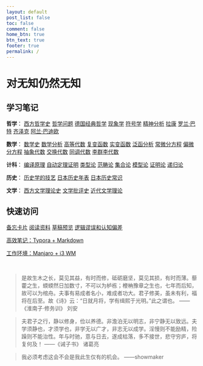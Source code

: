 ```yaml
---
layout: default
post_list: false
toc: false
comment: false
home_btn: true
btn_text: true
footer: true
permalink: /
---
```


# 对无知仍然无知

## 学习笔记

**哲学**：
[西方哲学史](/PHIL/3-西方哲学史)
[哲学问题](/PHIL/2-哲学问题)
[德国经典哲学](/PHIL/4-德国经典哲学)
[现象学](/PHIL/5-现象学)
[符号学](/PHIL/6-符号学)
[精神分析](/PHIL/7-精神分析)
[拉康](/PHIL/a-拉康)
[罗兰·巴特](/PHIL/b-罗兰-巴特)
[齐泽克](/PHIL/c-齐泽克)
[阿兰·巴迪欧](/PHIL/d-阿兰·巴迪欧)

**数学**：
[数学史](/MATH/1-数学史)
[数学分析](/MATH/2-数学分析)
[高等代数](/MATH/3-高等代数)
[复变函数](/MATH/4-复变函数)
[实变函数](/MATH/5-实变函数)
[泛函分析](/MATH/6-泛函分析)
[常微分方程](/MATH/7-常微分方程)
[偏微分方程](/MATH/8-偏微分方程)
[抽象代数](/MATH/9-抽象代数)
[交换代数](/MATH/a-交换代数)
[同调代数](/MATH/b-同调代数)
[李群李代数](/MATH/c-李群李代数)

**计科**：
[编译原理]()
[自动定理证明]()
[类型论]()
[范畴论]()
[集合论]()
[模型论]()
[证明论]()
[递归论]()

**历史**：
[历史学的技艺](/HIST/0-历史学的技艺)
[日本历史年表](/HIST/2-日本历史年表)
[日本历史常识](/HIST/5-日本历史常识)

**文学**：
[西方文学理论史](LIT/1-西方文学理论史)
[文学批评史](/LIT/2-文学批评史)
[近代文学理论](LIT/3-近代文学理论)

## 快速访问

[备忘卡片](/CHEAT)
[阅读资料](/RDGS)
[草稿预览](/DRAFT)
[逻辑谬误和认知偏差](/WRTG/逻辑谬误和认知偏差)

[高效笔记：Typora + Markdown](/WRTG/Typora+Markdown笔记系统)

[工作环境：Manjaro + i3 WM](/WRTG/Manjaro+i3wm工作环境)

<br>


> 是故生木之长，莫见其益，有时而修，砥砺磨坚，莫见其损，有时而薄。藜藿之生，蝡蝡然日加数寸，不可以为栌栋；楩柟豫章之生也，七年而后知，故可以为棺舟。夫事有易成者名小，难成者功大。君子修美，虽未有利，福将在后至。故《诗》云：“日就月将，学有缉熙于光明。”此之谓也。 ——《淮南子·修务训》 刘安

> 夫君子之行，静以修身，俭以养德。非澹泊无以明志，非宁静无以致远。夫学须静也，才须学也，非学无以广才，非志无以成学。淫慢则不能励精，险躁则不能治性。年与时驰，意与日去，遂成枯落，多不接世，悲守穷庐，将复何及！ ——《诫子书》 诸葛亮

> 我必须考虑这会不会是我此生仅有的机会。 ——showmaker 
